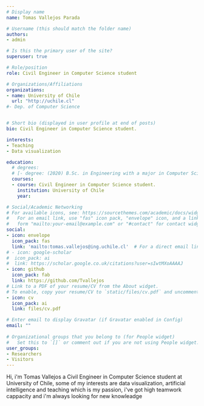 ```yaml
---
# Display name
name: Tomas Vallejos Parada

# Username (this should match the folder name)
authors:
- admin

# Is this the primary user of the site?
superuser: true

# Role/position
role: Civil Engineer in Computer Science student

# Organizations/Affiliations
organizations:
- name: University of Chile
  url: "http://uchile.cl"
#- Dep. of Computer Science


# Short bio (displayed in user profile at end of posts)
bio: Civil Engineer in Computer Science student.

interests:
- Teaching
- Data visualization

education:
  # degrees:
  # [- degree: (2020) B.Sc. in Engineering with a major in Computer Science, University of Chile, Chile.] 
  courses:
  - course: Civil Engineer in Computer Science student.
    institution: University of Chile
    year: 

# Social/Academic Networking
# For available icons, see: https://sourcethemes.com/academic/docs/widgets/#icons
#   For an email link, use "fas" icon pack, "envelope" icon, and a link in the
#   form "mailto:your-email@example.com" or "#contact" for contact widget.
social:
- icon: envelope
  icon_pack: fas
  link: 'mailto:tomas.vallejos@ing.uchile.cl'  # For a direct email link, use "mailto:test@example.org".
# - icon: google-scholar
#  icon_pack: ai
#  link: https://scholar.google.co.uk/citations?user=sIwtMXoAAAAJ
- icon: github
  icon_pack: fab
  link: https://github.com/Tvallejos
# Link to a PDF of your resume/CV from the About widget.
# To enable, copy your resume/CV to `static/files/cv.pdf` and uncomment the lines below.  
- icon: cv
  icon_pack: ai
  link: files/cv.pdf

# Enter email to display Gravatar (if Gravatar enabled in Config)
email: ""
  
# Organizational groups that you belong to (for People widget)
#   Set this to `[]` or comment out if you are not using People widget.  
user_groups:
- Researchers
- Visitors
---
```


Hi, i'm Tomas Vallejos a Civil Engineer in Computer Science student at University of Chile, some of my interests are data visualization, artificial intelligence and teaching which is my passion, i've got high teamwork cappacity and i'm always looking for new knowleadge